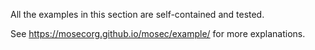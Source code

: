 All the examples in this section are self-contained and tested.

See https://mosecorg.github.io/mosec/example/ for more explanations.
